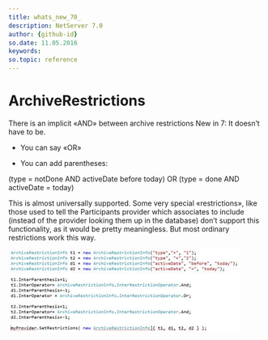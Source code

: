 ```yaml
---
title: whats_new_70_
description: NetServer 7.0
author: {github-id}
so.date: 11.05.2016
keywords:
so.topic: reference
---
```


# ArchiveRestrictions

There is an implicit «AND» between archive restrictions New in 7: It doesn’t have to be.

* You can say «OR»

* You can add parentheses:

(type = notDone AND activeDate before today)
OR (type = done AND activeDate = today)

This is almost universally supported. Some very special «restrictions», like those used to tell the Participants provider which associates to include (instead of the provider looking them up in the database) don’t support this functionality, as it would be pretty meaningless. But most ordinary restrictions work this way.

![ALT][img1]

<!-- Referenced images -->
[img1]: media/image019.jpg
